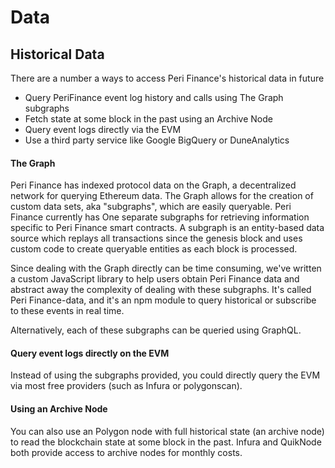 # Data

## Historical Data

There are a number a ways to access Peri Finance's historical data in future 

* Query PeriFinance event log history and calls using The Graph subgraphs
* Fetch state at some block in the past using an Archive Node
* Query event logs directly via the EVM
* Use a third party service like Google BigQuery or DuneAnalytics

#### The Graph <a id="the-graph"></a>

Peri Finance has indexed protocol data on the Graph, a decentralized network for querying Ethereum data. The Graph allows for the creation of custom data sets, aka "subgraphs", which are easily queryable. Peri Finance currently has One separate subgraphs for retrieving information specific to Peri Finance smart contracts. A subgraph is an entity-based data source which replays all transactions since the genesis block and uses custom code to create queryable entities as each block is processed.

Since dealing with the Graph directly can be time consuming, we've written a custom JavaScript library to help users obtain Peri Finance data and abstract away the complexity of dealing with these subgraphs. It's called Peri Finance-data, and it's an npm module to query historical or subscribe to these events in real time.

Alternatively, each of these subgraphs can be queried using GraphQL.

#### Query event logs directly on the EVM <a id="query-event-logs-directly-on-the-evm"></a>

Instead of using the subgraphs provided, you could directly query the EVM via most free providers \(such as Infura or polygonscan\).

#### Using an Archive Node <a id="using-an-archive-node"></a>

You can also use an Polygon node with full historical state \(an archive node\) to read the blockchain state at some block in the past. Infura and QuikNode both provide access to archive nodes for monthly costs.

